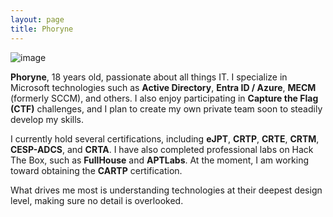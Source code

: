```yaml
---
layout: page
title: Phoryne
---
```


![image](https://media.tenor.com/2roX3uxz_68AAAAM/cat-space.gif)

**Phoryne**, 18 years old, passionate about all things IT.
I specialize in Microsoft technologies such as **Active Directory**, **Entra ID / Azure**, **MECM** (formerly SCCM), and others. I also enjoy participating in **Capture the Flag (CTF)** challenges, and I plan to create my own private team soon to steadily develop my skills.

I currently hold several certifications, including **eJPT**, **CRTP**, **CRTE**, **CRTM**, **CESP-ADCS**, and **CRTA**. I have also completed professional labs on Hack The Box, such as **FullHouse** and **APTLabs**. At the moment, I am working toward obtaining the **CARTP** certification.

What drives me most is understanding technologies at their deepest design level, making sure no detail is overlooked.
